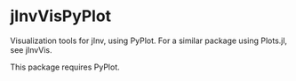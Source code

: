 # jInvVisPyPlot

Visualization tools for jInv, using PyPlot. For a similar package using Plots.jl, see jInvVis.

This package requires PyPlot.
